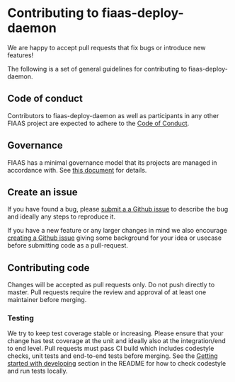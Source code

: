 # Contributing to fiaas-deploy-daemon

We are happy to accept pull requests that fix bugs or introduce new features!

The following is a set of general guidelines for contributing to fiaas-deploy-daemon.

## Code of conduct

Contributors to fiaas-deploy-daemon as well as participants in any other FIAAS project are expected to adhere to the [Code of Conduct](https://github.com/fiaas/governance/blob/master/code_of_conduct.md).

## Governance

FIAAS has a minimal governance model that its projects are managed in accordance with. See [this document](https://github.com/fiaas/governance/blob/master/governance_model.md) for details.

## Create an issue

If you have found a bug, please [submit a a Github issue](https://github.com/fiaas/fiaas-deploy-daemon/issues) to describe the bug and ideally any steps to reproduce it.

If you have a new feature or any larger changes in mind we also encourage [creating a Github issue](https://github.com/fiaas/fiaas-deploy-daemon/issues) giving some background for your idea or usecase before submitting code as a pull-request.

## Contributing code

Changes will be accepted as pull requests only. Do not push directly to master. Pull requests require the review and approval of at least one maintainer before merging.

### Testing

We try to keep test coverage stable or increasing. Please ensure that your change has test coverage at the unit and ideally also at the integration/end to end level. Pull requests must pass CI build which includes codestyle checks, unit tests and end-to-end tests before merging. See the [Getting started with developing](/README.md#getting-started-with-developing) section in the README for how to check codestyle and run tests locally.
